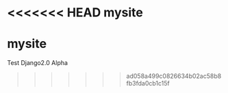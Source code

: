 <<<<<<< HEAD
mysite
=======
# mysite
Test Django2.0 Alpha
>>>>>>> ad058a499c0826634b02ac58b8fb3fda0cb1c15f
